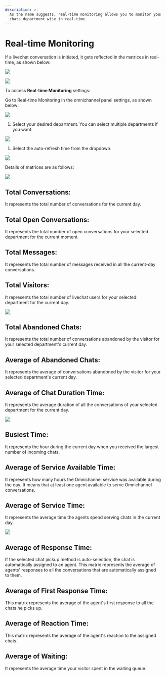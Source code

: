 ```yaml
---
description: >-
  As the name suggests, real-time monitoring allows you to monitor your incoming
  chats department wise in real-time.
---
```


# Real-time Monitoring

If a livechat conversation is initiated, it gets reflected in the matrices in real-time, as shown below:

![](<../../.gitbook/assets/0 (9) (1).png>)

![](<../../.gitbook/assets/1 (9).png>)

To access **Real-time Monitoring** settings:

Go to Real-time Monitoring in the omnichannel panel settings, as shown below:

![](<../../.gitbook/assets/2 (9).png>)

1. Select your desired department. You can select multiple departments if you want.

![](<../../.gitbook/assets/image (24).png>)

1. Select the auto-refresh time from the dropdown.

![](<../../.gitbook/assets/4 (9).png>)

Details of matrices are as follows:

![](<../../.gitbook/assets/5 (9).png>)

## **Total Conversations:**

It represents the total number of conversations for the current day.

## **Total Open Conversations:**

It represents the total number of open conversations for your selected department for the current moment.

## **Total Messages:**

It represents the total number of messages received in all the current-day conversations.

## **Total** **Visitors:**

It represents the total number of livechat users for your selected department for the current day.

![](<../../.gitbook/assets/6 (8).png>)

## **Total Abandoned Chats:**

It represents the total number of conversations abandoned by the visitor for your selected department's current day.

## **Average of Abandoned Chats:**

It represents the average of conversations abandoned by the visitor for your selected department's current day.

## **Average of Chat Duration Time:**

It represents the average duration of all the conversations of your selected department for the current day.

![](<../../.gitbook/assets/7 (6).png>)

## **Busiest Time:**

It represents the hour during the current day when you received the largest number of incoming chats.

## **Average of Service Available Time:**

It represents how many hours the Omnichannel service was available during the day. It means that at least one agent available to serve Omnichannel conversations.

## **Average of Service Time:**

It represents the average time the agents spend serving chats in the current day.

![](<../../.gitbook/assets/8 (5).png>)

## **Average of Response Time:**

If the selected chat pickup method is auto-selection, the chat is automatically assigned to an agent. This matrix represents the average of agents' responses to all the conversations that are automatically assigned to them.

## **Average of First Response Time:**

This matrix represents the average of the agent's first response to all the chats he picks up.

## **Average of Reaction Time:**

This matrix represents the average of the agent's reaction to the assigned chats.

## **Average of Waiting:**

It represents the average time your visitor spent in the waiting queue.
